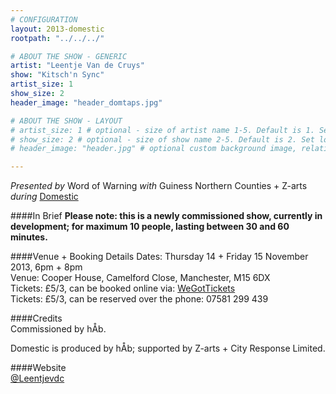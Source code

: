 ```yaml
---
# CONFIGURATION
layout: 2013-domestic
rootpath: "../../../"

# ABOUT THE SHOW - GENERIC
artist: "Leentje Van de Cruys"
show: "Kitsch'n Sync"
artist_size: 1
show_size: 2
header_image: "header_domtaps.jpg"

# ABOUT THE SHOW - LAYOUT
# artist_size: 1 # optional - size of artist name 1-5. Default is 1. Set longer names to lower values
# show_size: 2 # optional - size of show name 2-5. Default is 2. Set longer names to lower values
# header_image: "header.jpg" # optional custom background image, relative to current page

---
```

*Presented by* Word of Warning *with* Guiness Northern Counties + Z-arts       
*during* [Domestic](/current/2013-domestic/index.html)        

####In Brief
**Please note: this is a newly commissioned show, currently in development; for maximum 10 people, lasting between 30 and 60 minutes.**
         
####Venue + Booking Details
Dates: Thursday 14 + Friday 15 November 2013, 6pm + 8pm         
Venue: Cooper House, Camelford Close, Manchester, M15 6DX   
Tickets: £5/3, can be booked online via: [WeGotTickets](http://www.wegottickets.com/wordofwarning)     
Tickets: £5/3, can be reserved over the phone: 07581 299 439       
        
####Credits        
Commissioned by hÅb.        
        
Domestic is produced by hÅb; supported by Z-arts + City Response Limited.        
         
####Website        
[@Leentjevdc](http://twitter.com/Leentjevdc)
